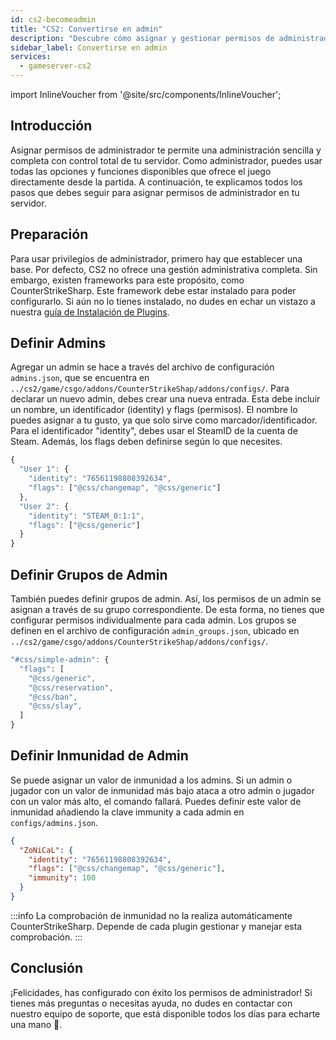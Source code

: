 ```yaml
---
id: cs2-becomeadmin
title: "CS2: Convertirse en admin"
description: "Descubre cómo asignar y gestionar permisos de administrador para tener control total sobre tu servidor en CS2 → Aprende más ahora"
sidebar_label: Convertirse en admin
services:
  - gameserver-cs2
---
```


import InlineVoucher from '@site/src/components/InlineVoucher';

## Introducción
Asignar permisos de administrador te permite una administración sencilla y completa con control total de tu servidor. Como administrador, puedes usar todas las opciones y funciones disponibles que ofrece el juego directamente desde la partida. A continuación, te explicamos todos los pasos que debes seguir para asignar permisos de administrador en tu servidor.  
<InlineVoucher />

## Preparación
Para usar privilegios de administrador, primero hay que establecer una base. Por defecto, CS2 no ofrece una gestión administrativa completa. Sin embargo, existen frameworks para este propósito, como CounterStrikeSharp. Este framework debe estar instalado para poder configurarlo. Si aún no lo tienes instalado, no dudes en echar un vistazo a nuestra [guía de Instalación de Plugins](cs2-plugins).

## Definir Admins

Agregar un admin se hace a través del archivo de configuración `admins.json`, que se encuentra en `../cs2/game/csgo/addons/CounterStrikeShap/addons/configs/`. Para declarar un nuevo admin, debes crear una nueva entrada. Esta debe incluir un nombre, un identificador (identity) y flags (permisos). El nombre lo puedes asignar a tu gusto, ya que solo sirve como marcador/identificador. Para el identificador "identity", debes usar el SteamID de la cuenta de Steam. Además, los flags deben definirse según lo que necesites.

```js title="admins.json (Ejemplo)"
{
  "User 1": {
    "identity": "76561198808392634",
    "flags": ["@css/changemap", "@css/generic"]
  },
  "User 2": {
    "identity": "STEAM_0:1:1",
    "flags": ["@css/generic"]
  }
}
```

## Definir Grupos de Admin
También puedes definir grupos de admin. Así, los permisos de un admin se asignan a través de su grupo correspondiente. De esta forma, no tienes que configurar permisos individualmente para cada admin. Los grupos se definen en el archivo de configuración `admin_groups.json`, ubicado en `../cs2/game/csgo/addons/CounterStrikeShap/addons/configs/`.

```js title="admin_groups.json"
"#css/simple-admin": {
  "flags": [
    "@css/generic",
    "@css/reservation",
    "@css/ban",
    "@css/slay",
  ]
}
```

## Definir Inmunidad de Admin
Se puede asignar un valor de inmunidad a los admins. Si un admin o jugador con un valor de inmunidad más bajo ataca a otro admin o jugador con un valor más alto, el comando fallará. Puedes definir este valor de inmunidad añadiendo la clave immunity a cada admin en `configs/admins.json`.

```json
{
  "ZoNiCaL": {
    "identity": "76561198808392634",
    "flags": ["@css/changemap", "@css/generic"],
    "immunity": 100
  }
}
```
:::info
La comprobación de inmunidad no la realiza automáticamente CounterStrikeSharp. Depende de cada plugin gestionar y manejar esta comprobación.
:::

## Conclusión

¡Felicidades, has configurado con éxito los permisos de administrador! Si tienes más preguntas o necesitas ayuda, no dudes en contactar con nuestro equipo de soporte, que está disponible todos los días para echarte una mano 🙂.

<InlineVoucher />